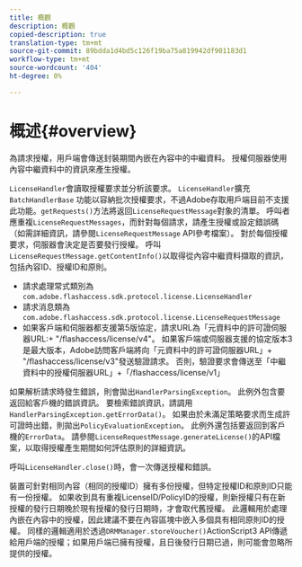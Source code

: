 ```yaml
---
title: 概觀
description: 概觀
copied-description: true
translation-type: tm+mt
source-git-commit: 89bdda1d4bd5c126f19ba75a819942df901183d1
workflow-type: tm+mt
source-wordcount: '404'
ht-degree: 0%

---
```



# 概述{#overview}

為請求授權，用戶端會傳送封裝期間內嵌在內容中的中繼資料。 授權伺服器使用內容中繼資料中的資訊來產生授權。

`LicenseHandler`會讀取授權要求並分析該要求。 `LicenseHandler`擴充 `BatchHandlerBase` 功能以容納批次授權要求，不過Adobe存取用戶端目前不支援此功能。`getRequests()`方法將返回`LicenseRequestMessage`對象的清單。 呼叫者應重複`LicenseRequestMessages`，而針對每個請求，請產生授權或設定錯誤碼（如需詳細資訊，請參閱`LicenseRequestMessage` API參考檔案）。 對於每個授權要求，伺服器會決定是否要發行授權。 呼叫`LicenseRequestMessage.getContentInfo()`以取得從內容中繼資料擷取的資訊，包括內容ID、授權ID和原則。

* 請求處理常式類別為`com.adobe.flashaccess.sdk.protocol.license.LicenseHandler`
* 請求消息類為`com.adobe.flashaccess.sdk.protocol.license.LicenseRequestMessage`
* 如果客戶端和伺服器都支援第5版協定，請求URL為「元資料中的許可證伺服器URL:+ &quot;/flashaccess/license/v4&quot;。 如果客戶端或伺服器支援的協定版本3是最大版本，Adobe訪問客戶端將向「元資料中的許可證伺服器URL」+ &quot;/flashaccess/license/v3&quot;發送驗證請求。 否則，驗證要求會傳送至「中繼資料中的授權伺服器URL」+「/flashaccess/license/v1」

如果解析請求時發生錯誤，則會拋出`HandlerParsingException`。 此例外包含要返回給客戶機的錯誤資訊。 要檢索錯誤資訊，請調用`HandlerParsingException.getErrorData()`。 如果由於未滿足策略要求而生成許可證時出錯，則拋出`PolicyEvaluationException`。 此例外還包括要返回到客戶機的`ErrorData`。 請參閱`LicenseRequestMessage.generateLicense()`的API檔案，以取得授權產生期間如何評估原則的詳細資訊。

呼叫`LicenseHandler.close()`時，會一次傳送授權和錯誤。

裝置可針對相同內容（相同的授權ID）擁有多份授權，但特定授權ID和原則ID只能有一份授權。 如果收到具有重複LicenseID/PolicyID的授權，則新授權只有在新授權的發行日期晚於現有授權的發行日期時，才會取代舊授權。 此邏輯用於處理內嵌在內容中的授權，因此建議不要在內容區塊中嵌入多個具有相同原則ID的授權。 同樣的邏輯適用於透過`DRMManager.storeVoucher()`ActionScript3 API傳遞給用戶端的授權；如果用戶端已擁有授權，且日後發行日期已過，則可能會忽略所提供的授權。
